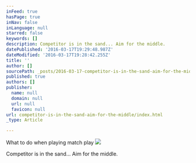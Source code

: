 ```yaml
---
inFeed: true
hasPage: true
inNav: false
inLanguage: null
starred: false
keywords: []
description: Competitor is in the sand... Aim for the middle.
datePublished: '2016-03-17T19:29:48.987Z'
dateModified: '2016-03-17T19:28:42.255Z'
title: ''
author: []
sourcePath: _posts/2016-03-17-competitor-is-in-the-sand-aim-for-the-middle.md
published: true
authors: []
publisher:
  name: null
  domain: null
  url: null
  favicon: null
url: competitor-is-in-the-sand-aim-for-the-middle/index.html
_type: Article

---
```

What to do when playing match play
![](https://the-grid-user-content.s3-us-west-2.amazonaws.com/ac4e8ea0-cd1d-4b57-8640-227ff71a2c05.jpg)

Competitor is in the sand... Aim for the middle.